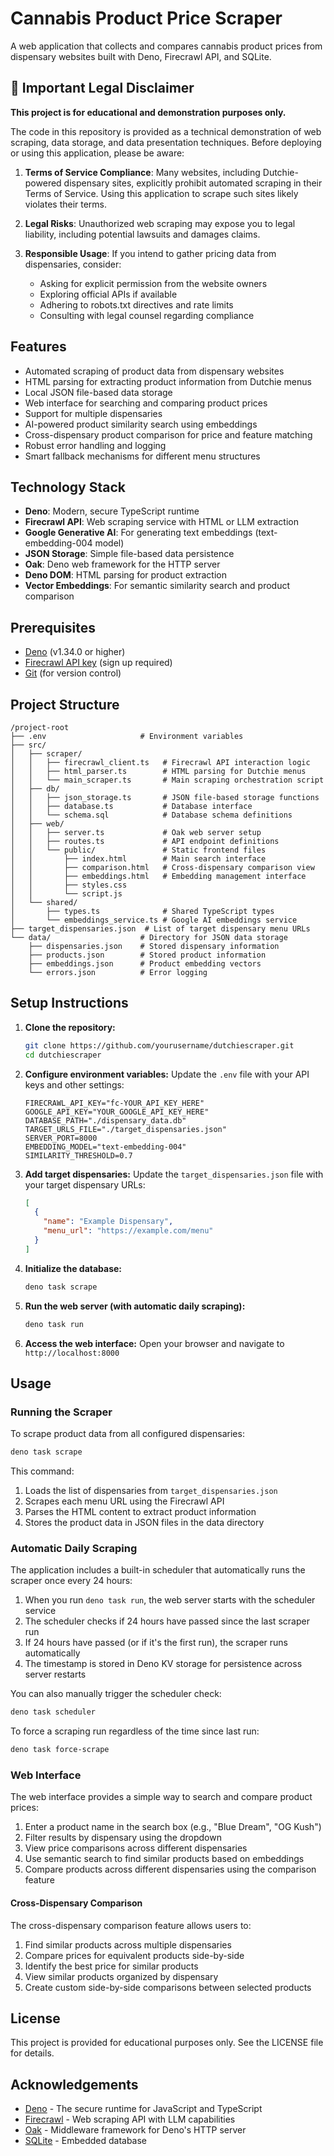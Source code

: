 # Cannabis Product Price Scraper

A web application that collects and compares cannabis product prices from dispensary websites built with Deno, Firecrawl API, and SQLite.

## 🚨 Important Legal Disclaimer

**This project is for educational and demonstration purposes only.**

The code in this repository is provided as a technical demonstration of web scraping, data storage, and data presentation techniques. Before deploying or using this application, please be aware:

1. **Terms of Service Compliance**: Many websites, including Dutchie-powered dispensary sites, explicitly prohibit automated scraping in their Terms of Service. Using this application to scrape such sites likely violates their terms.

2. **Legal Risks**: Unauthorized web scraping may expose you to legal liability, including potential lawsuits and damages claims.

3. **Responsible Usage**: If you intend to gather pricing data from dispensaries, consider:
   - Asking for explicit permission from the website owners
   - Exploring official APIs if available
   - Adhering to robots.txt directives and rate limits
   - Consulting with legal counsel regarding compliance

## Features

- Automated scraping of product data from dispensary websites
- HTML parsing for extracting product information from Dutchie menus
- Local JSON file-based data storage
- Web interface for searching and comparing product prices
- Support for multiple dispensaries
- AI-powered product similarity search using embeddings
- Cross-dispensary product comparison for price and feature matching
- Robust error handling and logging
- Smart fallback mechanisms for different menu structures

## Technology Stack

- **Deno**: Modern, secure TypeScript runtime
- **Firecrawl API**: Web scraping service with HTML or LLM extraction
- **Google Generative AI**: For generating text embeddings (text-embedding-004 model)
- **JSON Storage**: Simple file-based data persistence
- **Oak**: Deno web framework for the HTTP server
- **Deno DOM**: HTML parsing for product extraction
- **Vector Embeddings**: For semantic similarity search and product comparison

## Prerequisites

- [Deno](https://deno.land/#installation) (v1.34.0 or higher)
- [Firecrawl API key](https://www.firecrawl.dev/) (sign up required)
- [Git](https://git-scm.com/downloads) (for version control)

## Project Structure

```
/project-root
├── .env                     # Environment variables
├── src/
│   ├── scraper/
│   │   ├── firecrawl_client.ts   # Firecrawl API interaction logic
│   │   ├── html_parser.ts        # HTML parsing for Dutchie menus
│   │   └── main_scraper.ts       # Main scraping orchestration script
│   ├── db/
│   │   ├── json_storage.ts       # JSON file-based storage functions
│   │   ├── database.ts           # Database interface
│   │   └── schema.sql            # Database schema definitions
│   ├── web/
│   │   ├── server.ts             # Oak web server setup
│   │   ├── routes.ts             # API endpoint definitions
│   │   └── public/               # Static frontend files
│   │       ├── index.html        # Main search interface
│   │       ├── comparison.html   # Cross-dispensary comparison view
│   │       ├── embeddings.html   # Embedding management interface
│   │       ├── styles.css
│   │       └── script.js
│   └── shared/
│       ├── types.ts              # Shared TypeScript types
│       └── embeddings_service.ts # Google AI embeddings service
├── target_dispensaries.json  # List of target dispensary menu URLs
└── data/                    # Directory for JSON data storage
    ├── dispensaries.json    # Stored dispensary information
    ├── products.json        # Stored product information
    ├── embeddings.json      # Product embedding vectors 
    └── errors.json          # Error logging
```

## Setup Instructions

1. **Clone the repository:**
   ```bash
   git clone https://github.com/yourusername/dutchiescraper.git
   cd dutchiescraper
   ```

2. **Configure environment variables:**
   Update the `.env` file with your API keys and other settings:
   ```
   FIRECRAWL_API_KEY="fc-YOUR_API_KEY_HERE"
   GOOGLE_API_KEY="YOUR_GOOGLE_API_KEY_HERE"
   DATABASE_PATH="./dispensary_data.db"
   TARGET_URLS_FILE="./target_dispensaries.json"
   SERVER_PORT=8000
   EMBEDDING_MODEL="text-embedding-004"
   SIMILARITY_THRESHOLD=0.7
   ```

3. **Add target dispensaries:**
   Update the `target_dispensaries.json` file with your target dispensary URLs:
   ```json
   [
     {
       "name": "Example Dispensary",
       "menu_url": "https://example.com/menu"
     }
   ]
   ```

4. **Initialize the database:**
   ```bash
   deno task scrape
   ```

5. **Run the web server (with automatic daily scraping):**
   ```bash
   deno task run
   ```

6. **Access the web interface:**
   Open your browser and navigate to `http://localhost:8000`

## Usage

### Running the Scraper

To scrape product data from all configured dispensaries:

```bash
deno task scrape
```

This command:
1. Loads the list of dispensaries from `target_dispensaries.json`
2. Scrapes each menu URL using the Firecrawl API
3. Parses the HTML content to extract product information
4. Stores the product data in JSON files in the data directory

### Automatic Daily Scraping

The application includes a built-in scheduler that automatically runs the scraper once every 24 hours:

1. When you run `deno task run`, the web server starts with the scheduler service
2. The scheduler checks if 24 hours have passed since the last scraper run
3. If 24 hours have passed (or if it's the first run), the scraper runs automatically
4. The timestamp is stored in Deno KV storage for persistence across server restarts

You can also manually trigger the scheduler check:

```bash
deno task scheduler
```

To force a scraping run regardless of the time since last run:

```bash
deno task force-scrape
```

### Web Interface

The web interface provides a simple way to search and compare product prices:

1. Enter a product name in the search box (e.g., "Blue Dream", "OG Kush")
2. Filter results by dispensary using the dropdown
3. View price comparisons across different dispensaries
4. Use semantic search to find similar products based on embeddings
5. Compare products across different dispensaries using the comparison feature

#### Cross-Dispensary Comparison

The cross-dispensary comparison feature allows users to:

1. Find similar products across multiple dispensaries
2. Compare prices for equivalent products side-by-side
3. Identify the best price for similar products
4. View similar products organized by dispensary
5. Create custom side-by-side comparisons between selected products

## License

This project is provided for educational purposes only. See the LICENSE file for details.

## Acknowledgements

- [Deno](https://deno.land/) - The secure runtime for JavaScript and TypeScript
- [Firecrawl](https://www.firecrawl.dev/) - Web scraping API with LLM capabilities
- [Oak](https://deno.land/x/oak) - Middleware framework for Deno's HTTP server
- [SQLite](https://www.sqlite.org/) - Embedded database
